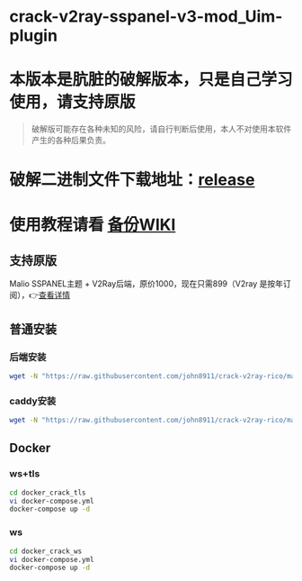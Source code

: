 # crack-v2ray-sspanel-v3-mod_Uim-plugin
# 本版本是肮脏的破解版本，只是自己学习使用，请支持原版
> 破解版可能存在各种未知的风险，请自行判断后使用，本人不对使用本软件产生的各种后果负责。
# 破解二进制文件下载地址：[release](https://github.com/RManLuo/crack-v2ray-sspanel-v3-mod_Uim-plugin/releases)
# 使用教程请看 [备份WIKI](https://github.com/splendidwrx/v2ray-wiki)
## 支持原版
Malio SSPANEL主题 + V2Ray后端，原价1000，现在只需899（V2ray 是按年订阅），👉[查看详情](https://malio.fxxkmy.life/)

## 普通安装
### 后端安装
``` bash
wget -N "https://raw.githubusercontent.com/john8911/crack-v2ray-rico/master/install-release.sh" && chmod +x install-release.sh && ./install-release.sh
```
### caddy安装
``` bash
wget -N "https://raw.githubusercontent.com/john8911/crack-v2ray-rico/master/install_caddy.sh" && chmod +x install_caddy.sh && ./install_caddy.sh
```

## Docker
### ws+tls
``` bash
cd docker_crack_tls
vi docker-compose.yml
docker-compose up -d
```
### ws
``` bash
cd docker_crack_ws
vi docker-compose.yml
docker-compose up -d
```

